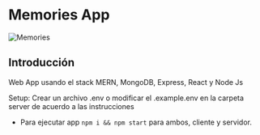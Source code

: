 ﻿# Memories App
 
![Memories](https://i.postimg.cc/zvj8R3jT/asdads.png)

## Introducción

Web App usando el stack MERN, MongoDB, Express, React y Node Js

Setup:
Crear un archivo .env o modificar el .example.env en la carpeta server de acuerdo a las instrucciones
- Para ejecutar app ```npm i && npm start``` para ambos, cliente y servidor.
